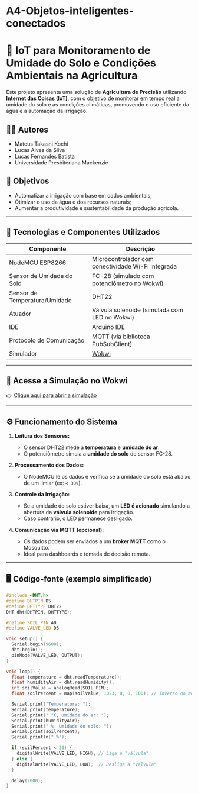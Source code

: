 # A4-Objetos-inteligentes-conectados

# 🌱 IoT para Monitoramento de Umidade do Solo e Condições Ambientais na Agricultura

Este projeto apresenta uma solução de **Agricultura de Precisão** utilizando **Internet das Coisas (IoT)**, com o objetivo de monitorar em tempo real a umidade do solo e as condições climáticas, promovendo o uso eficiente da água e a automação da irrigação.

## 👨‍🔬 Autores

- Mateus Takashi Kochi  
- Lucas Alves da Silva  
- Lucas Fernandes Batista  
- Universidade Presbiteriana Mackenzie

## 🎯 Objetivos

- Automatizar a irrigação com base em dados ambientais;
- Otimizar o uso da água e dos recursos naturais;
- Aumentar a produtividade e sustentabilidade da produção agrícola.

---

## 🧰 Tecnologias e Componentes Utilizados

| Componente                    | Descrição                                                 |
|------------------------------|-----------------------------------------------------------|
| NodeMCU ESP8266              | Microcontrolador com conectividade Wi-Fi integrada        |
| Sensor de Umidade do Solo    | FC-28 (simulado com potenciômetro no Wokwi)              |
| Sensor de Temperatura/Umidade| DHT22                                                     |
| Atuador                      | Válvula solenoide (simulada com LED no Wokwi)            |
| IDE                          | Arduino IDE                                               |
| Protocolo de Comunicação     | MQTT (via biblioteca PubSubClient)                       |
| Simulador                    | [Wokwi](https://wokwi.com)                               |

---

## 🔗 Acesse a Simulação no Wokwi

👉 [Clique aqui para abrir a simulação](https://wokwi.com/projects/397826075247285249)

---

## ⚙️ Funcionamento do Sistema

1. **Leitura dos Sensores:**
   - O sensor DHT22 mede a **temperatura** e **umidade do ar**.
   - O potenciômetro simula a **umidade do solo** do sensor FC-28.

2. **Processamento dos Dados:**
   - O NodeMCU lê os dados e verifica se a umidade do solo está abaixo de um limiar (ex: `< 30%`).

3. **Controle da Irrigação:**
   - Se a umidade do solo estiver baixa, um **LED é acionado** simulando a abertura da **válvula solenoide** para irrigação.
   - Caso contrário, o LED permanece desligado.

4. **Comunicação via MQTT (opcional):**
   - Os dados podem ser enviados a um **broker MQTT** como o Mosquitto.
   - Ideal para dashboards e tomada de decisão remota.

---

## 🖥️ Código-fonte (exemplo simplificado)

```cpp
#include <DHT.h>
#define DHTPIN D5
#define DHTTYPE DHT22
DHT dht(DHTPIN, DHTTYPE);

#define SOIL_PIN A0
#define VALVE_LED D6

void setup() {
  Serial.begin(9600);
  dht.begin();
  pinMode(VALVE_LED, OUTPUT);
}

void loop() {
  float temperature = dht.readTemperature();
  float humidityAir = dht.readHumidity();
  int soilValue = analogRead(SOIL_PIN);
  float soilPercent = map(soilValue, 1023, 0, 0, 100); // Inverso no Wokwi

  Serial.print("Temperatura: ");
  Serial.print(temperature);
  Serial.print(" °C, Umidade do ar: ");
  Serial.print(humidityAir);
  Serial.print(" %, Umidade do solo: ");
  Serial.print(soilPercent);
  Serial.println(" %");

  if (soilPercent < 30) {
    digitalWrite(VALVE_LED, HIGH); // Liga a "válvula"
  } else {
    digitalWrite(VALVE_LED, LOW);  // Desliga a "válvula"
  }

  delay(2000);
}
